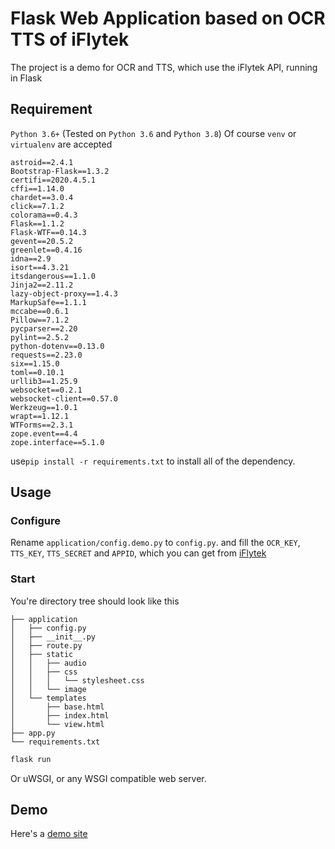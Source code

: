 # Flask Web Application based on OCR TTS of iFlytek
The project is a demo for OCR and TTS, which use the iFlytek API, running in Flask
## Requirement
`Python 3.6+` (Tested on `Python 3.6` and `Python 3.8`)
Of course `venv` or `virtualenv` are accepted
```
astroid==2.4.1
Bootstrap-Flask==1.3.2
certifi==2020.4.5.1
cffi==1.14.0
chardet==3.0.4
click==7.1.2
colorama==0.4.3
Flask==1.1.2
Flask-WTF==0.14.3
gevent==20.5.2
greenlet==0.4.16
idna==2.9
isort==4.3.21
itsdangerous==1.1.0
Jinja2==2.11.2
lazy-object-proxy==1.4.3
MarkupSafe==1.1.1
mccabe==0.6.1
Pillow==7.1.2
pycparser==2.20
pylint==2.5.2
python-dotenv==0.13.0
requests==2.23.0
six==1.15.0
toml==0.10.1
urllib3==1.25.9
websocket==0.2.1
websocket-client==0.57.0
Werkzeug==1.0.1
wrapt==1.12.1
WTForms==2.3.1
zope.event==4.4
zope.interface==5.1.0
```
use`pip install -r requirements.txt` to install all of the dependency. 
## Usage
### Configure
Rename `application/config.demo.py` to `config.py`. and fill the `OCR_KEY`, `TTS_KEY`, `TTS_SECRET` and `APPID`, which you can get from [iFlytek](https://www.xfyun.cn/)
### Start
You're directory tree should look like this
```
├── application
│   ├── config.py
│   ├── __init__.py
│   ├── route.py
│   ├── static
│   │   ├── audio
│   │   ├── css
│   │   │   └── stylesheet.css
│   │   └── image
│   └── templates
│       ├── base.html
│       ├── index.html
│       └── view.html
├── app.py
└── requirements.txt
```
```bash
flask run
```
Or uWSGI, or any WSGI compatible web server. 
## Demo
Here's a [demo site](http://ai.nyan.one/)
